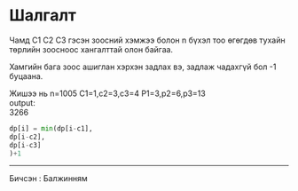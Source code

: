 # Шалгалт

Чамд C1 C2 C3 гэсэн зоосний хэмжээ болон n бүхэл тоо өгөгдөв тухайн төрлийн зоосноос хангалттай олон байгаа.

Хамгийн бага зоос ашиглан хэрхэн задлах вэ, задлаж чадахгүй бол -1 буцаана.

Жишээ нь 
n=1005
C1=1,c2=3,c3=4
P1=3,p2=6,p3=13
<br>
output:<br>
3266

```python
dp[i] = min(dp[i-c1],
dp[i-c2],
dp[i-c3]
)+1
```
-------------------------------------------------------------------------------------------------------------------------------------------------------------------
Бичсэн : Балжинням
